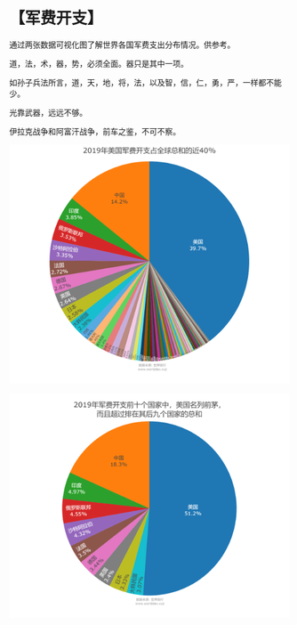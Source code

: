 # 【军费开支】

通过两张数据可视化图了解世界各国军费支出分布情况。供参考。

道，法，术，器，势，必须全面。器只是其中一项。

如孙子兵法所言，道，天，地，将，法，以及智，信，仁，勇，严，一样都不能少。

光靠武器，远远不够。

伊拉克战争和阿富汗战争，前车之鉴，不可不察。

![](04a.png)

![](04b.png)